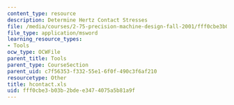 ```yaml
---
content_type: resource
description: Determine Hertz Contact Stresses
file: /media/courses/2-75-precision-machine-design-fall-2001/fff0cbe3b03b2bdee3474075a5b81a9f_hcontact.xls
file_type: application/msword
learning_resource_types:
- Tools
ocw_type: OCWFile
parent_title: Tools
parent_type: CourseSection
parent_uid: c7f56353-f332-55e1-6f0f-490c3f6af210
resourcetype: Other
title: hcontact.xls
uid: fff0cbe3-b03b-2bde-e347-4075a5b81a9f
---
```

